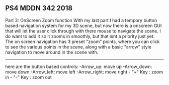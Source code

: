 ## PS4 MDDN 342 2018

Part 3: OnScreen Zoom function
With my last part I had a tempory button based navigation system for my 3D scene, but now there is a onscreen GUI that will let the user click through with there mouse to navigate the scene. I do want to add it so it zooms in smoothly, but that isnt a priority just yet. The on screen navigation has 3 preset "zoom" points, where you can click to see the various points in the scene, along with a basic "arrow" style navigation to move around in the scene with.

<hr>
here are the button based controls:
-Arrow_up: move up
-Arrow_down: move down
-Arrow_left: move left
-Arrow_right: move right
- "+" Key : zoom in
- "-" Key : zoom out
